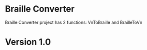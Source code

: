 # Braille Converter
Braille Converter project has 2 functions:
VnToBraille and BrailleToVn

# Version 1.0
